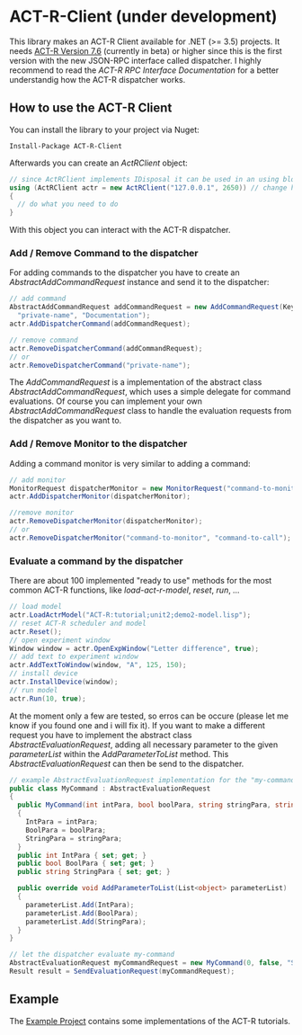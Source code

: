 # ACT-R-Client (**under development**)
This library makes an ACT-R Client available for .NET (>= 3.5) projects.
It needs [ACT-R Version 7.6](http://act-r.psy.cmu.edu/act-r-7-6/) (currently in beta) or higher since this is the first version with the new JSON-RPC interface called dispatcher.
I highly recommend to read the *ACT-R RPC Interface Documentation* for a better understandig how the ACT-R dispatcher works.

## How to use the ACT-R Client
You can install the library to your project via Nuget:
```
Install-Package ACT-R-Client
```
Afterwards you can create an *ActRClient* object:
```csharp
// since ActRClient implements IDisposal it can be used in an using block
using (ActRClient actr = new ActRClient("127.0.0.1", 2650)) // change host and port to your needs
{
  // do what you need to do
}
```
With this object you can interact with the ACT-R dispatcher.

### Add / Remove Command to the dispatcher
For adding commands to the dispatcher you have to create an *AbstractAddCommandRequest* instance and send it to the dispatcher:
```csharp
// add command
AbstractAddCommandRequest addCommandRequest = new AddCommandRequest(KeyPressAction, "published-name",
  "private-name", "Documentation");
actr.AddDispatcherCommand(addCommandRequest);

// remove command
actr.RemoveDispatcherCommand(addCommandRequest);
// or
actr.RemoveDispatcherCommand("private-name");
```
The *AddCommandRequest* is a implementation of the abstract class *AbstractAddCommandRequest*, which uses a simple delegate for command evaluations. Of course you can implement your own *AbstractAddCommandRequest* class to handle the evaluation requests from the dispatcher as you want to.

### Add / Remove Monitor to the dispatcher
Adding a command monitor is very similar to adding a command:
```csharp
// add monitor
MonitorRequest dispatcherMonitor = new MonitorRequest("command-to-monitor", "command-to-call");
actr.AddDispatcherMonitor(dispatcherMonitor);

//remove monitor
actr.RemoveDispatcherMonitor(dispatcherMonitor);
// or
actr.RemoveDispatcherMonitor("command-to-monitor", "command-to-call");
```

### Evaluate a command by the dispatcher
There are about 100 implemented "ready to use" methods for the most common ACT-R functions, like *load-act-r-model*, *reset*, *run*, *...*
```csharp
// load model
actr.LoadActrModel("ACT-R:tutorial;unit2;demo2-model.lisp");
// reset ACT-R scheduler and model
actr.Reset();
// open experiment window
Window window = actr.OpenExpWindow("Letter difference", true);
// add text to experiment window
actr.AddTextToWindow(window, "A", 125, 150);
// install device
actr.InstallDevice(window);
// run model
actr.Run(10, true);
```
At the moment only a few are tested, so erros can be occure (please let me know if you found one and i will fix it).
If you want to make a different request you have to implement the abstract class *AbstractEvaluationRequest*, adding all necessary parameter to the given *parameterList* within the *AddParameterToList* method. This *AbstractEvaluationRequest* can then be send to the dispatcher.
```csharp
// example AbstractEvaluationRequest implementation for the "my-command"
public class MyCommand : AbstractEvaluationRequest
{
  public MyCommand(int intPara, bool boolPara, string stringPara, string model = null) : base("my-command", model)
  {
    IntPara = intPara;
    BoolPara = boolPara;
    StringPara = stringPara;
  }
  public int IntPara { set; get; }
  public bool BoolPara { set; get; }
  public string StringPara { set; get; }

  public override void AddParameterToList(List<object> parameterList)
  {
    parameterList.Add(IntPara);
    parameterList.Add(BoolPara);
    parameterList.Add(StringPara);
  }
}

// let the dispatcher evaluate my-command
AbstractEvaluationRequest myCommandRequest = new MyCommand(0, false, "StringParameter");
Result result = SendEvaluationRequest(myCommandRequest);
```

## Example
The [Example Project](https://github.com/nyctico/ACT-R-Client/tree/master/Example) contains some implementations of the ACT-R tutorials.
